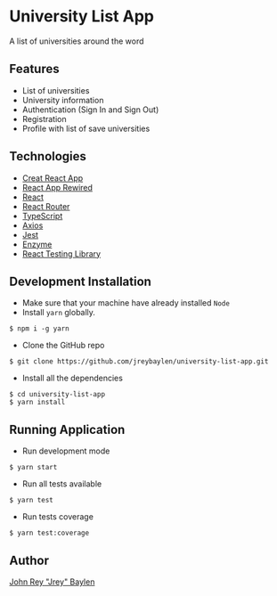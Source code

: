# University List App
A list of universities around the word

## Features
* List of universities
* University information
* Authentication (Sign In and Sign Out)
* Registration
* Profile with list of save universities

## Technologies
- [Creat React App](https://create-react-app.dev/)
- [React App Rewired](https://github.com/timarney/react-app-rewired)
- [React](https://reactjs.org/)
- [React Router](https://reactrouter.com/)
- [TypeScript](https://www.typescriptlang.org/)
- [Axios](https://axios-http.com/)
- [Jest](https://jestjs.io/)
- [Enzyme](https://enzymejs.github.io/enzyme/)
- [React Testing Library](https://testing-library.com/docs/react-testing-library/intro/)

## Development Installation
- Make sure that your machine have already installed `Node`
- Install `yarn` globally.
```git
$ npm i -g yarn
```
- Clone the GitHub repo
```git
$ git clone https://github.com/jreybaylen/university-list-app.git
```
- Install all the dependencies
```git
$ cd university-list-app
$ yarn install
```

## Running Application
- Run development mode
```git
$ yarn start
```
- Run all tests available
```git
$ yarn test
```
- Run tests coverage
```git
$ yarn test:coverage
```

## Author
[John Rey "Jrey" Baylen](https://github.com/jreybaylen)